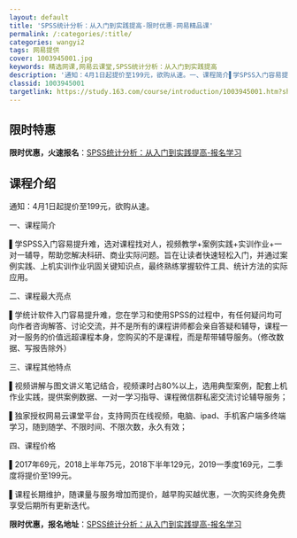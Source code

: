 ```yaml
---
layout: default
title: 'SPSS统计分析：从入门到实践提高-限时优惠-网易精品课'
permalink: /:categories/:title/
categories: wangyi2
tags: 网易提供
cover: 1003945001.jpg
keywords: 精选网课,网易云课堂,SPSS统计分析：从入门到实践提高
description: '通知：4月1日起提价至199元，欲购从速。一、课程简介▌学SPSS入门容易提升难，选对课程找对人，视频教学+案例实践+实'
classid: 1003945001
targetlink: https://study.163.com/course/introduction/1003945001.htm?share=1&shareId=1025206652&utm_campaign=share&utm_medium=iphoneShare&utm_source=&utm_u=1025206652
---
```


## 限时特惠

**限时优惠，火速报名**：[SPSS统计分析：从入门到实践提高-报名学习](https://study.163.com/course/introduction/1003945001.htm?share=1&shareId=1025206652&utm_campaign=share&utm_medium=iphoneShare&utm_source=&utm_u=1025206652)

## 课程介绍

通知：4月1日起提价至199元，欲购从速。

一、课程简介

▌学SPSS入门容易提升难，选对课程找对人，视频教学+案例实践+实训作业+一对一辅导，帮助您解决科研、商业实际问题。旨在让读者快速轻松入门，并通过案例实践、上机实训作业巩固关键知识点，最终熟练掌握软件工具、统计方法的实际应用。



二、课程最大亮点

▌学统计软件入门容易提升难，您在学习和使用SPSS的过程中，有任何疑问均可向作者咨询解答、讨论交流，并不是所有的课程讲师都会亲自答疑和辅导，课程一对一服务的价值远超课程本身，您购买的不是课程，而是帮带辅导服务。（修改数据、写报告除外）



三、课程其他特点

▌视频讲解与图文讲义笔记结合，视频课时占80%以上，选用典型案例，配套上机作业实践，提供案例数据、一对一学习指导、课程微信群私密交流讨论辅导服务；



▌独家授权网易云课堂平台，支持网页在线视频，电脑、ipad、手机客户端多终端学习，随到随学、不限时间、不限次数，永久有效；



四、课程价格

▌2017年69元，2018上半年75元，2018下半年129元，2019一季度169元，二季度将提价至199元。



▌课程长期维护，随课量与服务增加而提价，越早购买越优惠，一次购买终身免费享受后期所有更新迭代。

**限时优惠，报名地址**：[SPSS统计分析：从入门到实践提高-报名学习](https://study.163.com/course/introduction/1003945001.htm?share=1&shareId=1025206652&utm_campaign=share&utm_medium=iphoneShare&utm_source=&utm_u=1025206652)


